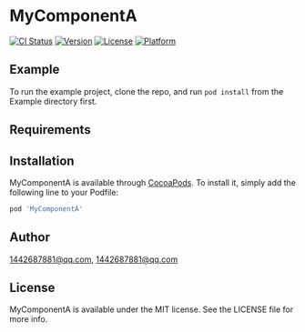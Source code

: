 # MyComponentA

[![CI Status](https://img.shields.io/travis/1442687881@qq.com/MyComponentA.svg?style=flat)](https://travis-ci.org/1442687881@qq.com/MyComponentA)
[![Version](https://img.shields.io/cocoapods/v/MyComponentA.svg?style=flat)](https://cocoapods.org/pods/MyComponentA)
[![License](https://img.shields.io/cocoapods/l/MyComponentA.svg?style=flat)](https://cocoapods.org/pods/MyComponentA)
[![Platform](https://img.shields.io/cocoapods/p/MyComponentA.svg?style=flat)](https://cocoapods.org/pods/MyComponentA)

## Example

To run the example project, clone the repo, and run `pod install` from the Example directory first.

## Requirements

## Installation

MyComponentA is available through [CocoaPods](https://cocoapods.org). To install
it, simply add the following line to your Podfile:

```ruby
pod 'MyComponentA'
```

## Author

1442687881@qq.com, 1442687881@qq.com

## License

MyComponentA is available under the MIT license. See the LICENSE file for more info.
